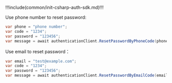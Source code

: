 !!!include(common/init-csharp-auth-sdk.md)!!!

Use phone number to reset password:

```csharp
var phone = "phone number";
var code = "1234";
var password = "123456";
var message = await authenticationClient.ResetPasswordByPhoneCode(phone, code, password);
```

Use email to reset password：

```csharp
var email = "test@example.com";
var code = "1234";
var password = "123456";
var message = await authenticationClient.ResetPasswordByEmailCode(email, code, password);
```
